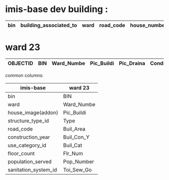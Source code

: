 # imis-base dev building :

| bin | building_associated_to | ward | road_code | house_number | house_locality | tax_code | structure_type_id | surveyed_date | floor_count | construction_year | functional_use_id | use_category_id | office_business_name | household_served | population_served | male_population | female_population | other_population | diff_abled_male_pop | diff_abled_female_pop | diff_abled_others_pop | low_income_hh | lic_id | water_source_id | watersupply_pipe_code | water_customer_id | well_presence_status | distance_from_well | swm_customer_id | toilet_status | toilet_count | household_with_private_toilet | population_with_private_toilet | sanitation_system_id | sewer_code | drain_code | desludging_vehicle_accessible | geom | verification_status | estimated_area | user_id | created_at | updated_at | deleted_at |
| --- | ---------------------- | ---- | --------- | ------------ | -------------- | -------- | ----------------- | ------------- | ----------- | ----------------- | ----------------- | --------------- | -------------------- | ---------------- | ----------------- | --------------- | ----------------- | ---------------- | ------------------- | --------------------- | --------------------- | ------------- | ------ | --------------- | --------------------- | ----------------- | -------------------- | ------------------ | --------------- | ------------- | ------------ | ----------------------------- | ------------------------------ | -------------------- | ---------- | ---------- | ----------------------------- | ---- | ------------------- | -------------- | ------- | ---------- | ---------- | ---------- |


# ward 23

| OBJECTID | BIN | Ward_Numbe | Pic_Buildi | Pic_Draina | Condition | Con_Other | Type | Type_Other | Res_Avail | Remarks_No | Res_Name | Res_Gender | Res_Mbl_No | Res_Email | Res_Own_Ot | Buil_Res | Buil_res_N | Buil_Res_G | Buil_Res_M | Buil_Res_E | Buil_Block | Buil_Area | Buil_Con_Y | Buil_Cat | Buil_Cat_O | Buil_Hold | Bui_Hol_Ot | Flr_Num | Flat_Num | Pop_Number | Toi_Num | Secu_No | Secu_Toi | Dis_Point | Toi_Sew_Go | Con_Year | Sew_Access | Sew_Acc_No | Sew_No_Oth | Emp_Contan | Desld_Mon | Desld_Date | Desld_Tec | Desld_Org | Desld_Pay | Kit_Ba_Wat | Kit_Ba_Oth | Dis_Line | Sep_Space | Water_Bill | Sewer_Bill | WASA_Bill | Shared_Bin | Rd_Wid_ft | Outlet_Con | Res_Owner | Buil_Name | Buil_Road | Observatio | Shape_Leng | Shape_Area |
| -------- | --- | ---------- | ---------- | ---------- | --------- | --------- | ---- | ---------- | --------- | ---------- | -------- | ---------- | ---------- | --------- | ---------- | -------- | ---------- | ---------- | ---------- | ---------- | ---------- | --------- | ---------- | -------- | ---------- | --------- | ---------- | ------- | -------- | ---------- | ------- | ------- | -------- | --------- | ---------- | -------- | ---------- | ---------- | ---------- | ---------- | --------- | ---------- | --------- | --------- | --------- | ---------- | ---------- | -------- | --------- | ---------- | ---------- | --------- | ---------- | --------- | ---------- | --------- | --------- | --------- | ---------- | ---------- | ---------- |


common columns:

| imis-base            | ward 23    |
| -------------------- | ---------- |
| bin                  | BIN        |
| ward                 | Ward_Numbe |
| house_image(addon)   | Pic_Buildi |
| structure_type_id    | Type       |
| road_code            | Buil_Area  |
| construction_year    | Buil_Con_Y |
| use_category_id      | Buil_Cat   |
| floor_count          | Flr_Num    |
| population_served    | Pop_Number |
| sanitation_system_id | Toi_Sew_Go |
